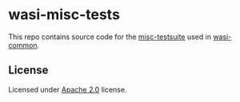 # wasi-misc-tests

[misc-testsuite]: https://github.com/CraneStation/wasi-common/tree/master/misc_testsuite
[wasi-common]: https://github.com/cranestation/wasi-common

This repo contains source code for the [misc-testsuite] used in [wasi-common].

## License
Licensed under [Apache 2.0](LICENSE) license.

